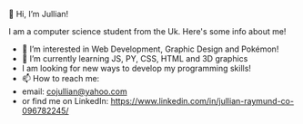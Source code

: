  👋 Hi, I’m Jullian!
 
  I am a computer science student from the Uk. Here's some info about me!
- 👀 I’m interested in Web Development, Graphic Design and Pokémon!
- 🌱 I’m currently learning JS, PY, CSS, HTML and 3D graphics
- I am looking for new ways to develop my programming skills!
- 📫 How to reach me:
- email: cojullian@yahoo.com
- or find me on LinkedIn: https://www.linkedin.com/in/jullian-raymund-co-096782245/
 

<!---
Ray-jco/Ray-jco is a ✨ special ✨ repository because its `README.md` (this file) appears on your GitHub profile.
You can click the Preview link to take a look at your changes.
--->
